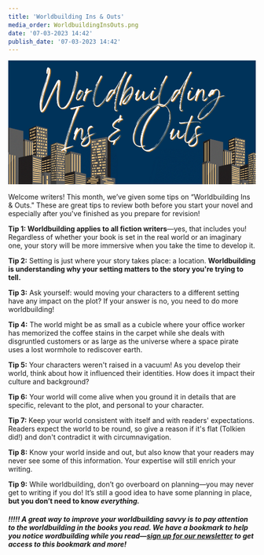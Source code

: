 ```yaml
---
title: 'Worldbuilding Ins & Outs'
media_order: WorldbuildingInsOuts.png
date: '07-03-2023 14:42'
publish_date: '07-03-2023 14:42'
---
```


![Worldbuilding Ins & Outs](WorldbuildingInsOuts.png "Worldbuilding Ins & Outs")

Welcome writers! This month, we’ve given some tips on “Worldbuilding Ins & Outs." These are great tips to review both before you start your novel and especially after you've finished as you prepare for revision!

**Tip 1: Worldbuilding applies to all fiction writers**—yes, that includes you! Regardless of whether your book is set in the real world or an imaginary one, your story will be more immersive when you take the time to develop it. 

**Tip 2:** Setting is just where your story takes place: a location. **Worldbuilding is understanding why your setting matters to the story you're trying to tell.** 

**Tip 3:** Ask yourself: would moving your characters to a different setting have any impact on the plot? If your answer is no, you need to do more worldbuilding!

**Tip 4:** The world might be as small as a cubicle where your office worker has memorized the coffee stains in the carpet while she deals with disgruntled customers or as large as the universe where a space pirate uses a lost wormhole to rediscover earth. 

**Tip 5:** Your characters weren't raised in a vacuum! As you develop their world, think about how it influenced their identities. How does it impact their culture and background?

**Tip 6:** Your world will come alive when you ground it in details that are specific, relevant to the plot, and personal to your character.  

**Tip 7:** Keep your world consistent with itself and with readers' expectations. Readers expect the world to be round, so give a reason if it's flat (Tolkien did!) and don't contradict it with circumnavigation. 

**Tip 8:** Know your world inside and out, but also know that your readers may never see some of this information. Your expertise will still enrich your writing.

**Tip 9:** While worldbuilding, don’t go overboard on planning—you may never get to writing if you do! It’s still a good idea to have some planning in place, **but you don’t need to know *everything.***

##### !!!!! A great way to improve your worldbuilding savvy is to pay attention to the worldbuilding in the books you read. We have a bookmark to help you notice wordbuilding while you read—[sign up for our newsletter](http://eepurl.com/dk655n?target=_blank) to get access to this bookmark and more!
